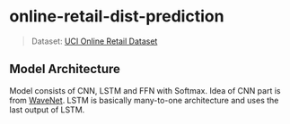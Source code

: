 # online-retail-dist-prediction
> Dataset: [UCI Online Retail Dataset](https://archive.ics.uci.edu/dataset/352/online+retail)

## Model Architecture
Model consists of CNN, LSTM and FFN with Softmax. Idea of CNN part is from [WaveNet](https://arxiv.org/pdf/1609.03499.pdf). LSTM is basically many-to-one architecture and uses the last output of LSTM.
